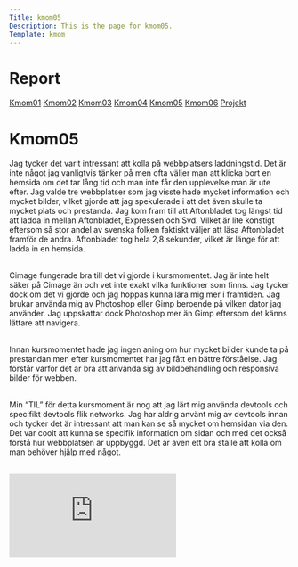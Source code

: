 ```yaml
---
Title: kmom05
Description: This is the page for kmom05.
Template: kmom
---
```


Report
==========================
<div class="container-report">
<div class="kmom-report report">
    <a class="kmom-a" href="kmom01">Kmom01</a>
    <a class="kmom-a" href="kmom02">Kmom02</a>
    <a class="kmom-a" href="kmom03">Kmom03</a>
    <a class="kmom-a" href="kmom04">Kmom04</a>
    <a class="kmom-a" href="kmom05">Kmom05</a>
    <a class="kmom-a" href="#">Kmom06</a>
    <a class="kmom-a" href="#">Projekt</a>
</div>
<div class="kmom-report text">
    <h1>Kmom05</h1>
Jag tycker det varit intressant att kolla på webbplatsers laddningstid. Det är inte något jag vanligtvis tänker på men ofta väljer man att klicka bort en hemsida om det tar lång tid och man inte får den upplevelse man är ute efter. Jag valde tre webbplatser som jag visste hade mycket information och mycket bilder, vilket gjorde att jag spekulerade i att det även skulle ta mycket plats och prestanda. Jag kom fram till att Aftonbladet tog längst tid att ladda in mellan Aftonbladet, Expressen och Svd. Vilket är lite konstigt eftersom så stor andel av svenska folken faktiskt väljer att läsa Aftonbladet framför de andra. Aftonbladet tog hela 2,8 sekunder, vilket är länge för att ladda in en hemsida. <br><br>

Cimage fungerade bra till det vi gjorde i kursmomentet. Jag är inte helt säker på Cimage än och vet inte exakt vilka funktioner som finns. Jag tycker dock om det vi gjorde och jag hoppas kunna lära mig mer i framtiden. Jag brukar använda mig av Photoshop eller Gimp beroende på vilken dator jag använder. Jag uppskattar dock Photoshop mer än Gimp eftersom det känns lättare att navigera.<br><br>

Innan kursmomentet hade jag ingen aning om hur mycket bilder kunde ta på prestandan men efter kursmomentet har jag fått en bättre förståelse. Jag förstår varför det är bra att använda sig av bildbehandling och responsiva bilder för webben.<br><br>

Min “TIL” för detta kursmoment är nog att jag lärt mig använda devtools och specifikt devtools flik networks. Jag har aldrig använt mig av devtools innan och tycker det är intressant att man kan se så mycket om hemsidan via den. Det var coolt att kunna se specifik information om sidan och med det också förstå hur webbplatsen är uppbyggd. Det är även ett bra ställe att kolla om man behöver hjälp med något.<br><br>

</div>
</div>
<div class="embed-container">
    <iframe src="https://www.youtube.com/embed/YO__alwymYQ" frameborder="0" allowfullscreen></iframe>
</div>
